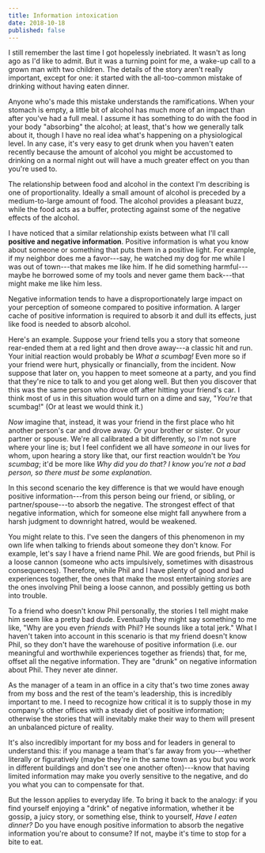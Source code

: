 ```yaml
---
title: Information intoxication
date: 2018-10-18
published: false
---
```


I still remember the last time I got hopelessly inebriated. It wasn't as long
ago as I'd like to admit. But it was a turning point for me, a wake-up call to
a grown man with two children. The details of the story aren't really
important, except for one: it started with the all-too-common mistake of
drinking without having eaten dinner.

Anyone who's made this mistake understands the ramifications. When your stomach
is empty, a little bit of alcohol has much more of an impact than after you've
had a full meal. I assume it has something to do with the food in your body
"absorbing" the alcohol; at least, that's how we generally talk about it,
though I have no real idea what's happening on a physiological level. In any
case, it's very easy to get drunk when you haven't eaten recently because the
amount of alcohol you might be accustomed to drinking on a normal night out
will have a much greater effect on you than you're used to.

The relationship between food and alcohol in the context I'm describing is one
of proportionality. Ideally a small amount of alcohol is preceded by a
medium-to-large amount of food. The alcohol provides a pleasant buzz, while the
food acts as a buffer, protecting against some of the negative effects of the
alcohol.

I have noticed that a similar relationship exists between what I'll call
**positive and negative information**. Positive information is what you know
about someone or something that puts them in a positive light. For example, if
my neighbor does me a favor---say, he watched my dog for me while I was out of
town---that makes me like him. If he did something harmful---maybe he borrowed
some of my tools and never game them back---that might make me like him less.

Negative information tends to have a disproportionately large impact on your
perception of someone compared to positive information. A larger cache of
positive information is required to absorb it and dull its effects, just like
food is needed to absorb alcohol.

Here's an example. Suppose your friend tells you a story that someone
rear-ended them at a red light and then drove away---a classic hit and run.
Your initial reaction would probably be *What a scumbag!* Even more so if your
friend were hurt, physically or financially, from the incident. Now suppose
that later on, you happen to meet someone at a party, and you find that they're
nice to talk to and you get along well. But then you discover that this was the
same person who drove off after hitting your friend's car. I think most of us
in this situation would turn on a dime and say, "*You're* that scumbag!" (Or at
least we would think it.)

_Now_ imagine that, instead, it was your friend in the first place who hit
another person's car and drove away. Or your brother or sister. Or your partner
or spouse. We're all calibrated a bit differently, so I'm not sure where your
line is; but I feel confident we all have _someone_ in our lives for whom, upon
hearing a story like that, our first reaction wouldn't be *You scumbag*; it'd
be more like *Why did you do that? I know you're not a bad person, so there
must be some explanation*.

In this second scenario the key difference is that we would have enough
positive information---from this person being our friend, or sibling, or
partner/spouse---to absorb the negative. The strongest effect of that negative
information, which for someone else might fall anywhere from a harsh judgment
to downright hatred, would be weakened.

You might relate to this. I've seen the dangers of this phenomenon in my own
life when talking to friends about someone they don't know. For example, let's
say I have a friend name Phil. We are good friends, but Phil is a loose cannon
(someone who acts impulsively, sometimes with disastrous consequences).
Therefore, while Phil and I have plenty of good and bad experiences together,
the ones that make the most entertaining _stories_ are the ones involving Phil
being a loose cannon, and possibly getting us both into trouble.

To a friend who doesn't know Phil personally, the stories I tell might make him
seem like a pretty bad dude. Eventually they might say something to me like,
"Why are you even _friends_ with Phil? He sounds like a total jerk." What I
haven't taken into account in this scenario is that my friend doesn't know
Phil, so they don't have the warehouse of positive information (i.e. our
meaningful and worthwhile experiences together as friends) that, for me, offset
all the negative information. They are "drunk" on negative information about
Phil. They never ate dinner.

As the manager of a team in an office in a city that's two time zones away from
my boss and the rest of the team's leadership, this is incredibly important to
me. I need to recognize how critical it is to supply those in my company's
other offices with a steady diet of positive information; otherwise the stories
that will inevitably make their way to them will present an unbalanced picture
of reality.

It's also incredibly important for my boss and for leaders in general to
understand this: if you manage a team that's far away from you---whether
literally or figuratively (maybe they're in the same town as you but you work
in different buildings and don't see one another often)---know that having
limited information may make you overly sensitive to the negative, and do you
what you can to compensate for that.

But the lesson applies to everyday life. To bring it back to the analogy: if
you find yourself enjoying a "drink" of negative information, whether it be
gossip, a juicy story, or something else, think to yourself, *Have I eaten
dinner?* Do you have enough positive information to absorb the negative
information you're about to consume? If not, maybe it's time to stop for a bite
to eat.
